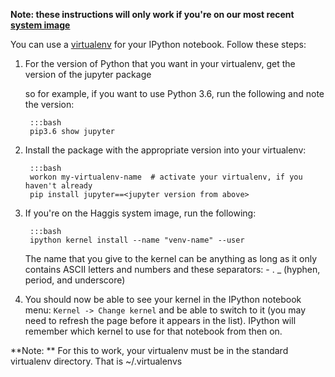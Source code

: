 <!--
.. title: Using a virtualenv in an IPython notebook
.. slug: IPythonNotebookVirtualenvs
.. date: 2015-09-24 14:35:28 UTC+01:00
.. tags:
.. category:
.. link:
.. description:
.. type: text
-->

<!--
NOTE: this help page should mirror FT #5065.  If you change it, change the test.
-->

**Note: these instructions will only work if you're on our most recent [system image](/pages/ChangingSystemImage)**

You can use a [virtualenv](/pages/VirtualenvsExplained) for your IPython notebook.
Follow these steps:

1. For the version of Python that you want in your virtualenv, get the version
   of the jupyter package

    so for example, if you want to use Python 3.6, run the following and note the version:

        :::bash
        pip3.6 show jupyter

2. Install the package with the appropriate version into your virtualenv:

        :::bash
        workon my-virtualenv-name  # activate your virtualenv, if you haven't already
        pip install jupyter==<jupyter version from above>

3. If you're on the Haggis system image, run the following:

        :::bash
        ipython kernel install --name "venv-name" --user

    The name that you give to the kernel can be anything as long as it only
    contains ASCII letters and numbers and these separators: - . _ (hyphen,
    period, and underscore)


4. You should now be able to see your kernel in the IPython notebook menu:
   `Kernel -> Change kernel` and be able to switch to it (you may need to
   refresh the page before it appears in the list). IPython will remember
   which kernel to use for that notebook from then on.

**Note: ** For this to work, your virtualenv must be in the standard
virtualenv directory. That is ~/.virtualenvs
